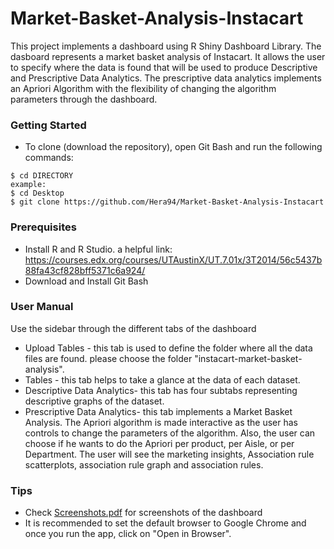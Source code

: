 # Market-Basket-Analysis-Instacart
This project implements a dashboard using R Shiny Dashboard Library. The dasboard represents a market basket analysis of Instacart. It allows
the user to specify where the data is found that will be used to produce Descriptive and Prescriptive Data Analytics. The prescriptive data 
analytics implements an Apriori Algorithm with the flexibility of changing the algorithm parameters through the dashboard.

### Getting Started
* To clone (download the repository), open Git Bash and run the following commands:

```
$ cd DIRECTORY
example:
$ cd Desktop
$ git clone https://github.com/Hera94/Market-Basket-Analysis-Instacart
```

### Prerequisites
* Install R and R Studio.
  a helpful link: https://courses.edx.org/courses/UTAustinX/UT.7.01x/3T2014/56c5437b88fa43cf828bff5371c6a924/
* Download and Install Git Bash

### User Manual
Use the sidebar through the different tabs of the dashboard
* Upload Tables - this tab is used to define the folder where all the data files are found. please choose the folder "instacart-market-basket-analysis".
* Tables - this tab helps to take a glance at the data of each dataset.
* Descriptive Data Analytics- this tab has four subtabs representing descriptive graphs of the dataset.
* Prescriptive Data Analytics- this tab implements a Market Basket Analysis. The Apriori algorithm is made interactive as the user has controls to change the parameters of the algorithm. Also, the user can choose if he wants to do the Apriori per product, per Aisle, or per Department. The user will see the marketing insights, Association rule scatterplots, association rule graph and association rules.

### Tips
* Check [Screenshots.pdf](https://github.com/Hera94/Market-Basket-Analysis-Instacart/blob/master/Screenshots.pdf) for screenshots of the dashboard
* It is recommended to set the default browser to Google Chrome and once you run the app, click on "Open in Browser".
